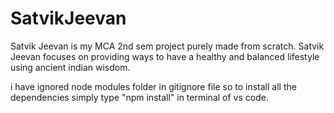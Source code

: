 # SatvikJeevan
Satvik Jeevan is my MCA 2nd sem project purely made from scratch. Satvik Jeevan focuses on providing ways to have a healthy and balanced lifestyle using ancient indian wisdom.


i have ignored node modules folder in gitignore file so to install all the dependencies simply type "npm install" in terminal of vs code.
